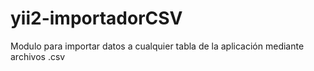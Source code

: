 # yii2-importadorCSV
Modulo para importar datos a cualquier tabla de la aplicación mediante archivos .csv
